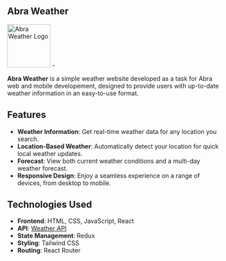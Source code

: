 
## Abra Weather
<img src="https://abra-weather.com/static/media/Logo.5c0ac529204649976918.png" alt="Abra Weather Logo" width="100">
-

**Abra Weather** is a simple weather website developed as a task for Abra web and mobile developement, designed to provide users with up-to-date weather information in an easy-to-use format.

## Features

- **Weather Information**: Get real-time weather data for any location you search.
- **Location-Based Weather**: Automatically detect your location for quick local weather updates.
- **Forecast**: View both current weather conditions and a multi-day weather forecast.
- **Responsive Design**: Enjoy a seamless experience on a range of devices, from desktop to mobile.

## Technologies Used

- **Frontend**: HTML, CSS, JavaScript, React
- **API**: [Weather API](https://www.accuweather.com/)
- **State Management**: Redux
- **Styling**: Tailwind CSS
- **Routing**: React Router
